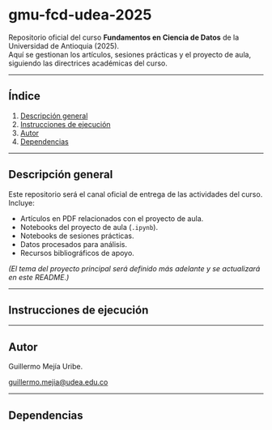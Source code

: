 # gmu-fcd-udea-2025

Repositorio oficial del curso **Fundamentos en Ciencia de Datos** de la Universidad de Antioquia (2025).  
Aquí se gestionan los artículos, sesiones prácticas y el proyecto de aula, siguiendo las directrices académicas del curso.

---

## Índice

1. [Descripción general](#descripción-general)
2. [Instrucciones de ejecución](#instrucciones-de-ejecución)
3. [Autor](#autor)
4. [Dependencias](#dependencias)

---

## Descripción general

Este repositorio será el canal oficial de entrega de las actividades del curso.  
Incluye:

- Artículos en PDF relacionados con el proyecto de aula.
- Notebooks del proyecto de aula (`.ipynb`).
- Notebooks de sesiones prácticas.
- Datos procesados para análisis.
- Recursos bibliográficos de apoyo.

_(El tema del proyecto principal será definido más adelante y se actualizará en este README.)_

---

## Instrucciones de ejecución

---

## Autor

Guillermo Mejía Uribe.

guillermo.mejia@udea.edu.co

---

## Dependencias
